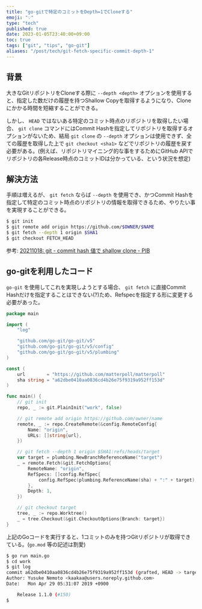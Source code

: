 ```yaml
---
title: "go-gitで特定のコミットをDepth=1でCloneする"
emoji: "💡"
type: "tech"
published: true
date: 2023-01-05T23:40:00+09:00
toc: true
tags: ["git", "tips", "go-git"]
aliases: "/post/tech/git-fetch-specific-commit-depth-1"
---
```



## 背景

大きなGitリポジトリをCloneする際に `--depth <depth>` オプションを使用すると、指定した数だけの履歴を持つShallow Copyを取得するようになり、Cloneにかかる時間を短縮することができる。

しかし、 `HEAD` ではないある特定のコミット時点のリポジトリを取得したい場合、 `git clone` コマンドにはCommit Hashを指定してリポジトリを取得するオプションがないため、結局 `git clone` の `--depth` オプションは使用できず、全ての履歴を取得した上で `git checkout <sha1>` などでリポジトリの履歴を戻す必要がある。(例えば、リポジトリマイニング的な事をするためにGitHub APIでリポジトリの各Release時点のコミットIDは分かっている、という状況を想定)

## 解決方法

手順は増えるが、 `git fetch` ならば `--depth` を使用でき、かつCommit Hashを指定して特定のコミット時点のリポジトリの情報を取得できるため、やりたい事を実現することができる。

```sh
$ git init
$ git remote add origin https://github.com/$OWNER/$NAME
$ git fetch --depth 1 origin $SHA1
$ git checkout FETCH_HEAD
```

参考: [20211018: git \- commit hash 値で shallow clone \- PIB](https://seesaawiki.jp/w/kou1okada/d/20211018%3A%20git%20-%20commit%20hash%20%C3%CD%A4%C7%20shallow%20clone)

## go-gitを利用したコード

`go-git` を使用してこれを実現しようとする場合、 `git fetch` に直接Commit Hashだけを指定することはできない(?)ため、Refspecを指定する形に変更する必要があった。

```go:main.go
package main

import (
    "log"

    "github.com/go-git/go-git/v5"
    "github.com/go-git/go-git/v5/config"
    "github.com/go-git/go-git/v5/plumbing"
)

const (
    url        = "https://github.com/matterpoll/matterpoll"
    sha string = "a62dbe0410aa0836cd4b26e75f9319a952ff153d"
)

func main() {
    // git init
    repo, _ := git.PlainInit("work", false)

    // git remote add origin https://github.com/owner/name
    remote, _ := repo.CreateRemote(&config.RemoteConfig{
        Name: "origin",
        URLs: []string{url},
    })

    // git fetch --depth 1 origin $SHA1:refs/heads/target
    var target = plumbing.NewBranchReferenceName("target")
    _ = remote.Fetch(&git.FetchOptions{
        RemoteName: "origin",
        RefSpecs: []config.RefSpec{
            config.RefSpec(plumbing.ReferenceName(sha) + ":" + target),
        },
        Depth: 1,
    })

    // git checkout target
    tree, _ := repo.Worktree()
    _ = tree.Checkout(&git.CheckoutOptions{Branch: target})
}
```

上記のGoコードを実行すると、1コミットのみを持つGitリポジトリが取得できている。(`go.mod` 等の記述は割愛)

```sh
$ go run main.go
$ cd work
$ git log
commit a62dbe0410aa0836cd4b26e75f9319a952ff153d (grafted, HEAD -> target)
Author: Yusuke Nemoto <kaakaa@users.noreply.github.com>
Date:   Mon Apr 29 05:31:07 2019 +0900

    Release 1.1.0 (#150)
$
```